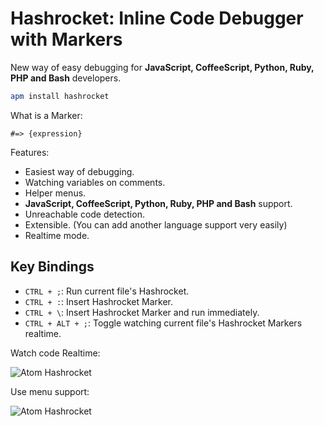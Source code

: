 # Hashrocket: Inline Code Debugger with Markers

New way of easy debugging for **JavaScript, CoffeeScript, Python, Ruby, PHP and Bash** developers.

```bash
apm install hashrocket
```

What is a Marker:

```
#=> {expression}
```

Features:
  - Easiest way of debugging.
  - Watching variables on comments.
  - Helper menus.
  - **JavaScript, CoffeeScript, Python, Ruby, PHP and Bash** support.
  - Unreachable code detection.
  - Extensible. (You can add another language support very easily)
  - Realtime mode.

## Key Bindings

  - `CTRL + ;`: Run current file's Hashrocket.
  - `CTRL + :`: Insert Hashrocket Marker.
  - `CTRL + \`: Insert Hashrocket Marker and run immediately.
  - `CTRL + ALT + ;`: Toggle watching current file's Hashrocket Markers realtime.

Watch code Realtime:

![Atom Hashrocket](https://dl.dropboxusercontent.com/u/20947008/webbox/atom/atom-hashrocket.gif)


Use menu support:

![Atom Hashrocket](https://dl.dropboxusercontent.com/u/20947008/webbox/atom/atom-breakline.gif)
